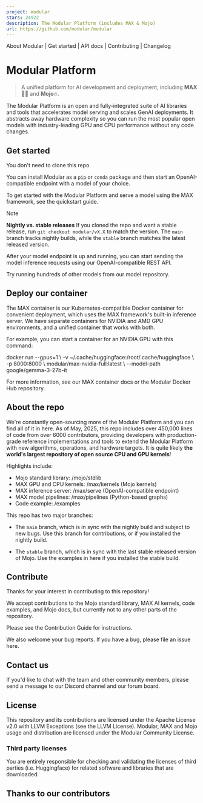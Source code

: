 ```yaml
---
project: modular
stars: 24922
description: The Modular Platform (includes MAX & Mojo)
url: https://github.com/modular/modular
---
```


About Modular | Get started | API docs | Contributing | Changelog

Modular Platform
================

> A unified platform for AI development and deployment, including **MAX**🧑‍🚀 and **Mojo**🔥.

The Modular Platform is an open and fully-integrated suite of AI libraries and tools that accelerates model serving and scales GenAI deployments. It abstracts away hardware complexity so you can run the most popular open models with industry-leading GPU and CPU performance without any code changes.

Get started
-----------

You don't need to clone this repo.

You can install Modular as a `pip` or `conda` package and then start an OpenAI-compatible endpoint with a model of your choice.

To get started with the Modular Platform and serve a model using the MAX framework, see the quickstart guide.

Note

**Nightly vs. stable releases** If you cloned the repo and want a stable release, run `git checkout modular/vX.X` to match the version. The `main` branch tracks nightly builds, while the `stable` branch matches the latest released version.

After your model endpoint is up and running, you can start sending the model inference requests using our OpenAI-compatible REST API.

Try running hundreds of other models from our model repository.

Deploy our container
--------------------

The MAX container is our Kubernetes-compatible Docker container for convenient deployment, which uses the MAX framework's built-in inference server. We have separate containers for NVIDIA and AMD GPU environments, and a unified container that works with both.

For example, you can start a container for an NVIDIA GPU with this command:

docker run --gpus=1 \\
    -v ~/.cache/huggingface:/root/.cache/huggingface \\
    -p 8000:8000 \\
    modular/max-nvidia-full:latest \\
    --model-path google/gemma-3-27b-it

For more information, see our MAX container docs or the Modular Docker Hub repository.

About the repo
--------------

We're constantly open-sourcing more of the Modular Platform and you can find all of it in here. As of May, 2025, this repo includes over 450,000 lines of code from over 6000 contributors, providing developers with production-grade reference implementations and tools to extend the Modular Platform with new algorithms, operations, and hardware targets. It is quite likely **the world's largest repository of open source CPU and GPU kernels**!

Highlights include:

-   Mojo standard library: /mojo/stdlib
-   MAX GPU and CPU kernels: /max/kernels (Mojo kernels)
-   MAX inference server: /max/serve (OpenAI-compatible endpoint)
-   MAX model pipelines: /max/pipelines (Python-based graphs)
-   Code example: /examples

This repo has two major branches:

-   The `main` branch, which is in sync with the nightly build and subject to new bugs. Use this branch for contributions, or if you installed the nightly build.
    
-   The `stable` branch, which is in sync with the last stable released version of Mojo. Use the examples in here if you installed the stable build.
    

Contribute
----------

Thanks for your interest in contributing to this repository!

We accept contributions to the Mojo standard library, MAX AI kernels, code examples, and Mojo docs, but currently not to any other parts of the repository.

Please see the Contribution Guide for instructions.

We also welcome your bug reports. If you have a bug, please file an issue here.

Contact us
----------

If you'd like to chat with the team and other community members, please send a message to our Discord channel and our forum board.

License
-------

This repository and its contributions are licensed under the Apache License v2.0 with LLVM Exceptions (see the LLVM License). Modular, MAX and Mojo usage and distribution are licensed under the Modular Community License.

### Third party licenses

You are entirely responsible for checking and validating the licenses of third parties (i.e. Huggingface) for related software and libraries that are downloaded.

Thanks to our contributors
--------------------------
